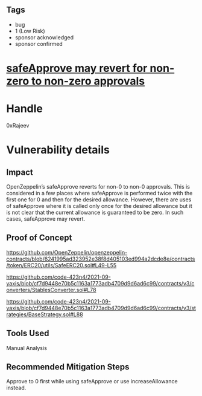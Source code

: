 ## Tags

- bug
- 1 (Low Risk)
- sponsor acknowledged
- sponsor confirmed

# [safeApprove may revert for non-zero to non-zero approvals](https://github.com/code-423n4/2021-09-yaxis-findings/issues/63) 

# Handle

0xRajeev


# Vulnerability details

## Impact 
OpenZeppelin’s safeApprove reverts for non-0 to non-0 approvals. This is considered in a few places where safeApprove is performed twice with the first one for 0 and then for the desired allowance. However, there are uses of safeApprove where it is called only once for the desired allowance but it is not clear that the current allowance is guaranteed to be zero. In such cases, safeApprove may revert.

## Proof of Concept

https://github.com/OpenZeppelin/openzeppelin-contracts/blob/6241995ad323952e38f8d405103ed994a2dcde8e/contracts/token/ERC20/utils/SafeERC20.sol#L49-L55

https://github.com/code-423n4/2021-09-yaxis/blob/cf7d9448e70b5c1163a1773adb4709d9d6ad6c99/contracts/v3/converters/StablesConverter.sol#L78

https://github.com/code-423n4/2021-09-yaxis/blob/cf7d9448e70b5c1163a1773adb4709d9d6ad6c99/contracts/v3/strategies/BaseStrategy.sol#L88

## Tools Used

Manual Analysis

## Recommended Mitigation Steps

Approve to 0 first while using safeApprove or use increaseAllowance instead.

